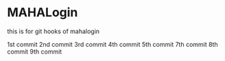 # MAHALogin
this is for git hooks  of mahalogin

1st commit
2nd commit
3rd commit
4th commit
5th commit
7th commit
8th commit
9th commit

